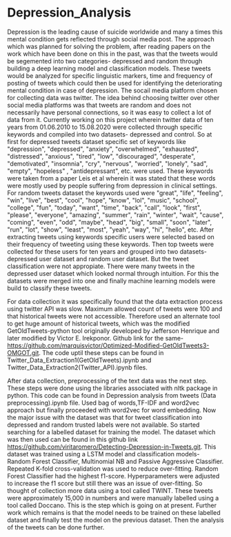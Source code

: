 # Depression_Analysis
Depression is the leading cause of suicide worldwide and many a times this mental condition gets reflected through social media post. The approach which was planned for solving the problem, after reading papers on the work which have been done on this in the past, was that the tweets would be segemented into two categories- depressed and random through building a deep learning model and classification models. These tweets would be analyzed for specific linguistic markers, time and frequency of posting of tweets which could then be used for identifying the deteriorating mental condition in case of depression. The socail media platform chosen for collecting data was twitter. The idea behind choosing twitter over other social media platforms was that tweets are random and does not necessarily have personal connections, so it was easy to collect a lot of data from it. Currently working on this project wherein twitter data of ten years from 01.06.2010 to 15.08.2020 were collected through specific keywords and compiled into two datasets- depressed and control. So at first for depressed tweets dataset specific set of keywords like "depression", "depressed", "anxiety", "overwhelmed", "exhausted", "distressed", "anxious", "tired", "low", "discouraged", "desperate", "demotivated", "insomnia", "cry", "nervous", "worried", "lonely", "sad", "empty", "hopeless" , "antidepressant", etc. were used. These keywords were taken from a paper Leis et al wherein it was stated that these words were mostly used by people suffering from depression in clinical settings. For random tweets dataset the keywords used were "great", "life", "feeling", "win", "live", "best", "cool", "hope", "know", "lol", "music", "school", "college", "fun", "today", "want", "time", "back", "call", "look", "first", "please", "everyone", "amazing", "summer", "rain", "winter", "wait", "cause", "coming", "even", "odd", "maybe", "head", "big", "small", "soon", "later", "run", "lot", "show", "least", "most", "yeah", "way", "hi", "hello", etc. After extracting tweets using keywords specific users were selected based on their frequency of tweeting using these keywords. Then top tweets were collected for these users for ten years and grouped into two datasets- depressed user dataset and random user dataset. But the tweet classification were not appropiate. There were many tweets in the depressed user dataset which looked normal through intuition. For this the datasets were merged into one and finally machine learning models were build to classify these tweets.

For data collection it was specifically found that the data extraction process using twitter API was slow. Maximum allowed count of tweets were 100 and that historical tweets were not accessible. Therefore used an alternate tool to get huge amount of historical tweets, which was the modified GetOldTweets-python tool originally developed by Jefferson Henrique and later modified by Victor E. Irekponor. Github link for the same- https://github.com/marquisvictor/Optimized-Modified-GetOldTweets3-OMGOT.git. The code uptil these steps can be found in Twitter_Data_Extraction1(GetOldTweets).ipynb and Twitter_Data_Extraction2(Twitter_API).ipynb files.

After data collection, preprocessing of the text data was the next step. These steps were done using the libraries associated with nltk package in python. This code can be found in Depression analysis from tweets (Data preprocessing).ipynb file. Used bag of words,TF-IDF and word2vec approach but finally proceeded with word2vec for word embedding. Now the major issue with the dataset was that for tweet classification into depressed and random trusted labels were not available. So started searching for a labelled dataset for training the model. The dataset which was then used can be found in this github link https://github.com/viritaromero/Detecting-Depression-in-Tweets.git. This dataset was trained using a LSTM model and classification models- Random Forest Classifier, Multinomial NB and Passive Aggressive Classifier. Repeated K-fold cross-validation was used to reduce over-fitting. Random Forest Classifier had the highest f1-score. Hyperparameters were adjusted to increase the f1 score but still there was an issue of over-fitting. So thought of collection more data using a tool called TWINT. These tweets were approximately 15,000 in numbers and were manually labelled using a tool called Doccano. This is the step which is going on at present. Further work which remains is that the model needs to be trained on these labelled dataset and finally test the model on the previous dataset. Then the analysis of the tweets can be done further. 

     

